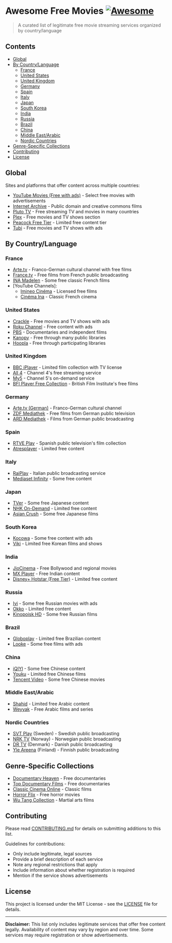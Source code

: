 # Awesome Free Movies [![Awesome](https://awesome.re/badge.svg)](https://awesome.re)

> A curated list of legitimate free movie streaming services organized by country/language

## Contents

- [Global](#global)
- [By Country/Language](#by-countrylanguage)
  - [France](#france)
  - [United States](#united-states)
  - [United Kingdom](#united-kingdom)
  - [Germany](#germany)
  - [Spain](#spain)
  - [Italy](#italy)
  - [Japan](#japan)
  - [South Korea](#south-korea)
  - [India](#india)
  - [Russia](#russia)
  - [Brazil](#brazil)
  - [China](#china)
  - [Middle East/Arabic](#middle-eastarabic)
  - [Nordic Countries](#nordic-countries)
- [Genre-Specific Collections](#genre-specific-collections)
- [Contributing](#contributing)
- [License](#license)

## Global

Sites and platforms that offer content across multiple countries:

- [YouTube Movies (Free with ads)](https://www.youtube.com/feed/storefront?bp=kgEDCPkBGAU%3D) - Select free movies with advertisements
- [Internet Archive](https://archive.org/details/feature_films) - Public domain and creative commons films
- [Pluto TV](https://pluto.tv/) - Free streaming TV and movies in many countries
- [Plex](https://www.plex.tv/) - Free movies and TV shows section
- [Peacock Free Tier](https://www.peacocktv.com/) - Limited free content tier
- [Tubi](https://tubitv.com/) - Free movies and TV shows with ads

## By Country/Language

### France

- [Arte.tv](https://www.arte.tv/fr/) - Franco-German cultural channel with free films
- [France.tv](https://www.france.tv/films/) - Free films from French public broadcasting
- [INA Madelen](https://madelen.ina.fr/) - Some free classic French films
- [YouTube Channels]:
  - [Imineo Cinéma](https://www.youtube.com/channel/UCpbCN9Ik4JbRNz2eO9Qr4Rg) - Licensed free films
  - [Cinéma Ina](https://www.youtube.com/c/Inafrcine) - Classic French cinema

### United States

- [Crackle](https://www.crackle.com/) - Free movies and TV shows with ads
- [Roku Channel](https://therokuchannel.roku.com/) - Free content with ads
- [PBS](https://www.pbs.org/show/film/) - Documentaries and independent films
- [Kanopy](https://www.kanopy.com/) - Free through many public libraries
- [Hoopla](https://www.hoopladigital.com/) - Free through participating libraries

### United Kingdom

- [BBC iPlayer](https://www.bbc.co.uk/iplayer) - Limited film collection with TV license
- [All 4](https://www.channel4.com/) - Channel 4's free streaming service
- [My5](https://www.my5.tv/) - Channel 5's on-demand service
- [BFI Player Free Collection](https://player.bfi.org.uk/free) - British Film Institute's free films

### Germany

- [Arte.tv (German)](https://www.arte.tv/de/) - Franco-German cultural channel
- [ZDF Mediathek](https://www.zdf.de/filme) - Free films from German public television
- [ARD Mediathek](https://www.ardmediathek.de/filme) - Films from German public broadcasting

### Spain

- [RTVE Play](https://www.rtve.es/play/peliculas/) - Spanish public television's film collection
- [Atresplayer](https://www.atresplayer.com/) - Limited free content

### Italy

- [RaiPlay](https://www.raiplay.it/film) - Italian public broadcasting service
- [Mediaset Infinity](https://www.mediasetinfinity.mediaset.it/) - Some free content

### Japan

- [TVer](https://tver.jp/) - Some free Japanese content
- [NHK On-Demand](https://www.nhk-ondemand.jp/) - Limited free content
- [Asian Crush](https://www.asiancrush.com/) - Some free Japanese films

### South Korea

- [Kocowa](https://www.kocowa.com/) - Some free content with ads
- [Viki](https://www.viki.com/) - Limited free Korean films and shows

### India

- [JioCinema](https://www.jiocinema.com/) - Free Bollywood and regional movies
- [MX Player](https://www.mxplayer.in/) - Free Indian content
- [Disney+ Hotstar (Free Tier)](https://www.hotstar.com/) - Limited free content

### Russia

- [Ivi](https://www.ivi.ru/) - Some free Russian movies with ads
- [Okko](https://okko.tv/) - Limited free content
- [Kinopoisk HD](https://hd.kinopoisk.ru/) - Some free Russian films

### Brazil

- [Globoplay](https://globoplay.globo.com/) - Limited free Brazilian content
- [Looke](https://www.looke.com.br/) - Some free films with ads

### China

- [iQIYI](https://www.iq.com/) - Some free Chinese content
- [Youku](https://www.youku.com/) - Limited free Chinese films
- [Tencent Video](https://v.qq.com/) - Some free Chinese movies

### Middle East/Arabic

- [Shahid](https://shahid.mbc.net/) - Limited free Arabic content
- [Weyyak](https://weyyak.com/) - Free Arabic films and series

### Nordic Countries

- [SVT Play](https://www.svtplay.se/) (Sweden) - Swedish public broadcasting
- [NRK TV](https://tv.nrk.no/) (Norway) - Norwegian public broadcasting
- [DR TV](https://www.dr.dk/drtv/) (Denmark) - Danish public broadcasting
- [Yle Areena](https://areena.yle.fi/) (Finland) - Finnish public broadcasting

## Genre-Specific Collections

- [Documentary Heaven](https://documentaryheaven.com/) - Free documentaries
- [Top Documentary Films](https://topdocumentaryfilms.com/) - Free documentaries
- [Classic Cinema Online](https://www.classiccinemaonline.com/) - Classic films
- [Horror Flix](https://www.horrorflix.com/) - Free horror movies
- [Wu Tang Collection](https://www.youtube.com/c/WuTangCollectionTV) - Martial arts films

## Contributing

Please read [CONTRIBUTING.md](CONTRIBUTING.md) for details on submitting additions to this list.

Guidelines for contributions:
- Only include legitimate, legal sources
- Provide a brief description of each service
- Note any regional restrictions that apply
- Include information about whether registration is required
- Mention if the service shows advertisements

## License

This project is licensed under the MIT License - see the [LICENSE](LICENSE) file for details.

---

**Disclaimer:** This list only includes legitimate services that offer free content legally. Availability of content may vary by region and over time. Some services may require registration or show advertisements.
